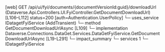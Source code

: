 [web] GET /api/ui/fyi/documents/{documentVersionId:guid}/downloadUrl  (Dataverse.Api.Controllers.UI.FyiController.GetDocumentDownloadUrl)  [L106–L112] status=200 [auth=Authentication.UserPolicy]
  └─ uses_service IDatagetFyiService (AddTransient)
    └─ method GetDocumentDownloadUrlAsync [L109]
      └─ implementation Dataverse.Connections.DataGet.Services.DataGetFyiService.GetDocumentDownloadUrlAsync [L19-L291]
  └─ impact_summary
    └─ services 1
      └─ IDatagetFyiService

